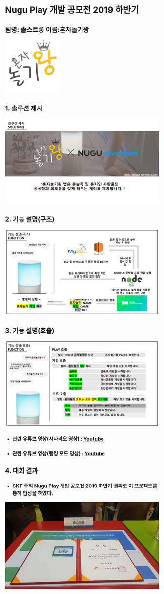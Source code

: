 # Nugu Play 개발 공모전 2019 하반기

## 팀명: 솔스트롱 이름:혼자놀기왕
![Alt text](/img/logo.png)

## 1. 솔루션 제시
![Alt text](/img/img1.PNG)

## 2. 기능 설명(구조)
![Alt text](/img/img2.PNG)

## 3. 기능 설명(호출)
![Alt text](/img/img3.PNG)
+ ### 관련 유튜브 영상(시나리오 영상) : [Youtube](https://www.youtube.com/watch?v=DU7m2_65vrM, "google link")
+ ### 관련 유튜브 영상(랭킹 모드 영상) : [Youtube](https://www.youtube.com/watch?v=Ba3dzjNjQvw, "Youtube link")

## 4. 대회 결과
+ ### SKT 주최 Nugu Play 개발 공모전 2019 하반기 결과로 이 프로젝트를 통해 입상을 하였다.
![Alt text](/img/img4.JPG)

